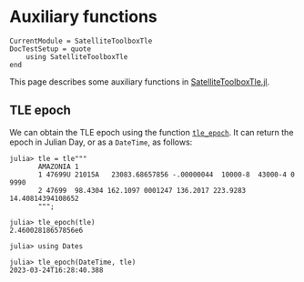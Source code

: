Auxiliary functions
===================

```@meta
CurrentModule = SatelliteToolboxTle
DocTestSetup = quote
    using SatelliteToolboxTle
end
```

This page describes some auxiliary functions in [SatelliteToolboxTle.jl](https://github.com/juliaspace/SatelliteToolboxTle.jl).

## TLE epoch

We can obtain the TLE epoch using the function [`tle_epoch`](@ref). It can
return the epoch in Julian Day, or as a `DateTime`, as follows:

```jldoctest
julia> tle = tle"""
       AMAZONIA 1
       1 47699U 21015A   23083.68657856 -.00000044  10000-8  43000-4 0  9990
       2 47699  98.4304 162.1097 0001247 136.2017 223.9283 14.40814394108652
       """;

julia> tle_epoch(tle)
2.46002818657856e6

julia> using Dates

julia> tle_epoch(DateTime, tle)
2023-03-24T16:28:40.388
```
